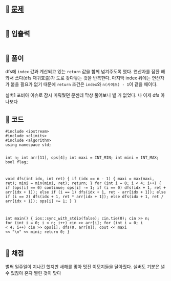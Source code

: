 <h2 id="🌽-문제">🌽 <a href="https://www.acmicpc.net/problem/14888">문제</a></h2>
<p><img alt="" src="https://velog.velcdn.com/images/coolgamja_/post/fc108e07-b02f-4363-8b66-e54c62a6fe6c/image.png" /></p>
<h2 id="🥕-입출력">🥕 입출력</h2>
<p><img alt="" src="https://velog.velcdn.com/images/coolgamja_/post/9b8cbf10-e3dc-436a-910d-4d50e1b0922f/image.png" /></p>
<h2 id="🥔-풀이">🥔 풀이</h2>
<p>dfs에 <code>index</code> 값과 계산되고 있는 <code>return</code> 값을 함께 넘겨주도록 했다.
연산자를 잠깐 빼와서 쓰다(dfs 재귀호출)가 도로 갖다놓는 것을 반복한다.
마지막 index 뒤에는 연산자가 붙을 필요가 없기 때문에
<code>return</code> 조건은 <code>index</code>와 <code>n(사이즈) - 1</code>이 같을 때이다.</p>
<p>실버1 포비아 이슈로 잠시 미뤄뒀던 문젠데 막상 풀어보니 별 거 없었다.
나 이제 dfs 아나보다</p>
<h2 id="🥬-코드">🥬 코드</h2>
<pre><code class="language-cpp">#include &lt;iostream&gt;
#include &lt;climits&gt;
#include &lt;algorithm&gt;
using namespace std;

int n;
int arr[11], ops[4];
int maxi = INT_MIN;
int mini = INT_MAX;
bool flag;

void dfs(int idx, int ret) {
    if (idx == n - 1) {
        maxi = max(maxi, ret);
        mini = min(mini, ret);
        return;
    }
    for (int i = 0; i &lt; 4; i++) {
        if (ops[i] == 0) continue;
        ops[i] -= 1;
        if (i == 0) dfs(idx + 1, ret + arr[idx + 1]);
        else if (i == 1) dfs(idx + 1, ret - arr[idx + 1]);
        else if (i == 2) dfs(idx + 1, ret * arr[idx + 1]);
        else dfs(idx + 1, ret / arr[idx + 1]);
        ops[i] += 1;
    }
}

int main() {
    ios::sync_with_stdio(false);
    cin.tie(0);
    cin &gt;&gt; n;
    for (int i = 0; i &lt; n; i++) cin &gt;&gt; arr[i];
    for (int i = 0; i &lt; 4; i++) cin &gt;&gt; ops[i];
    dfs(0, arr[0]); 
    cout &lt;&lt; maxi &lt;&lt; &quot;\n&quot; &lt;&lt; mini;
    return 0;
}</code></pre>
<h2 id="🥜-채점">🥜 채점</h2>
<p>벌써 일주일이 지나긴 했지만 새해를 맞아 멋진 이모지들을 달아줬다.
실버도 기분은 낼 수 있잖아
혼자 찔린 것이 맞다</p>
<p><img alt="" src="https://velog.velcdn.com/images/coolgamja_/post/b9a36d34-6882-45d0-b27e-5c9866f7f795/image.png" /></p>